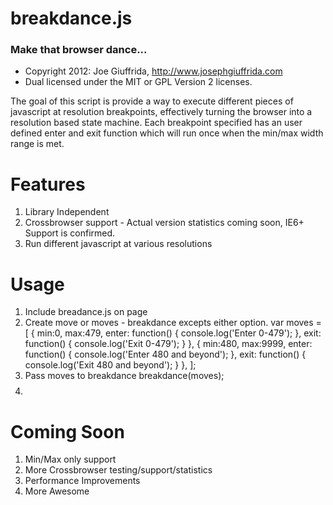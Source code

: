 # breakdance.js 
### Make that browser dance...

 - Copyright 2012: Joe Giuffrida, http://www.josephgiuffrida.com
 - Dual licensed under the MIT or GPL Version 2 licenses. 

The goal of this script is provide a way to execute different pieces of javascript at resolution breakpoints, effectively turning the browser into a resolution based state machine. Each breakpoint specified has an user defined enter and exit function which will run once when the min/max width range is met.

Features
======

1. Library Independent
2. Crossbrowser support - Actual version statistics coming soon, IE6+ Support is confirmed.
3. Run different javascript at various resolutions

Usage
======
1. Include breadance.js on page
2. Create move or moves - breakdance excepts either option.
	var moves = [
		{
			min:0,
			max:479,
			enter: function() {
				console.log('Enter 0-479');
			},
			exit: function() {
				console.log('Exit 0-479');
			}
		},
		{
			min:480,
			max:9999,
			enter: function() {
				console.log('Enter 480 and beyond');
			},
			exit: function() {
				console.log('Exit 480 and beyond');
			}
		},
	];
3. Pass moves to breakdance
	breakdance(moves);
4. $$$$


Coming Soon
======
1. Min/Max only support
2. More Crossbrowser testing/support/statistics
3. Performance Improvements
4. More Awesome
